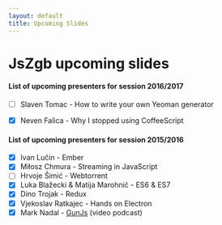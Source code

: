 ```yaml
---
layout: default
title: Upcoming Slides
---
```


# JsZgb upcoming slides
#### List of upcoming presenters for session 2016/2017

* [ ] Slaven Tomac - How to write your own Yeoman generator
* [X] Neven Falica - Why I stopped using CoffeeScript


#### List of upcoming presenters for session 2015/2016

* [X] Ivan Lučin - Ember
* [X] Miłosz Chmura  - Streaming in JavaScript
* [ ] Hrvoje Šimić - Webtorrent
* [X] Luka Blažecki & Matija Marohnić - ES6 & ES7
* [X] Dino Trojak - Redux
* [X] Vjekoslav Ratkajec - Hands on Electron
* [X] Mark Nadal - [GunJs](http://gun.js.org/#step1) (video podcast)
